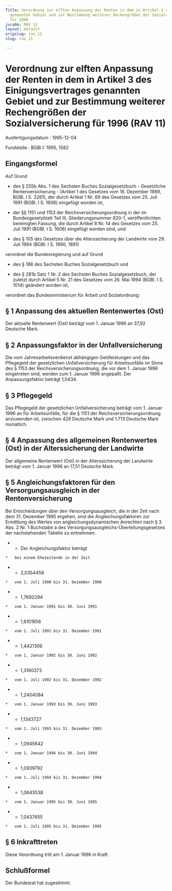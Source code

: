 ```yaml
---
Title: Verordnung zur elften Anpassung der Renten in dem in Artikel 3 des Einigungsvertrages
  genannten Gebiet und zur Bestimmung weiterer Rechengrößen der Sozialversicherung
  für 1996
jurabk: RAV 11
layout: default
origslug: rav_11
slug: rav_11

---
```


# Verordnung zur elften Anpassung der Renten in dem in Artikel 3 des Einigungsvertrages genannten Gebiet und zur Bestimmung weiterer Rechengrößen der Sozialversicherung für 1996 (RAV 11)

Ausfertigungsdatum
:   1995-12-04

Fundstelle
:   BGBl I: 1995, 1582



## Eingangsformel

Auf Grund

-   des § 255b Abs. 1 des Sechsten Buches Sozialgesetzbuch - Gesetzliche Rentenversicherung - (Artikel 1 des Gesetzes vom 18. Dezember 1989, BGBl. I S. 2261), der durch Artikel 1 Nr. 69 des Gesetzes vom 25. Juli 1991 (BGBl. I S. 1606) eingefügt worden ist,


-   der §§ 1151 und 1153 der Reichsversicherungsordnung in der im Bundesgesetzblatt Teil III, Gliederungsnummer 820-1, veröffentlichten bereinigten Fassung, die durch Artikel 8 Nr. 14 des Gesetzes vom 25. Juli 1991 (BGBl. I S. 1606) eingefügt worden sind, und


-   des § 105 des Gesetzes über die Alterssicherung der Landwirte vom 29. Juli 1994 (BGBl. I S. 1890, 1891)



verordnet die Bundesregierung und auf Grund

-   des § 188 des Sechsten Buches Sozialgesetzbuch und


-   des § 281b Satz 1 Nr. 2 des Sechsten Buches Sozialgesetzbuch, der zuletzt durch Artikel 5 Nr. 21 des Gesetzes vom 26. Mai 1994 (BGBl. I S. 1014) geändert worden ist,



verordnet das Bundesministerium für Arbeit und Sozialordnung:


## § 1 Anpassung des aktuellen Rentenwertes (Ost)

Der aktuelle Rentenwert (Ost) beträgt vom 1. Januar 1996 an 37,92 Deutsche Mark.


## § 2 Anpassungsfaktor in der Unfallversicherung

Die vom Jahresarbeitsverdienst abhängigen Geldleistungen und das Pflegegeld der gesetzlichen Unfallversicherung für Arbeitsunfälle im Sinne des § 1153 der Reichsversicherungsordnung, die vor dem 1. Januar 1996 eingetreten sind, werden zum 1. Januar 1996 angepaßt. Der Anpassungsfaktor beträgt 1,0434.


## § 3 Pflegegeld

Das Pflegegeld der gesetzlichen Unfallversicherung beträgt vom 1. Januar 1996 an für Arbeitsunfälle, für die § 1151 der Reichsversicherungsordnung anzuwenden ist, zwischen 428 Deutsche Mark und 1.713 Deutsche Mark monatlich.


## § 4 Anpassung des allgemeinen Rentenwertes (Ost) in der Alterssicherung der Landwirte

Der allgemeine Rentenwert (Ost) in der Alterssicherung der Landwirte beträgt vom 1. Januar 1996 an 17,51 Deutsche Mark.


## § 5 Angleichungsfaktoren für den Versorgungsausgleich in der Rentenversicherung

Bei Entscheidungen über den Versorgungsausgleich, die in der Zeit nach dem 31. Dezember 1995 ergehen, sind die Angleichungsfaktoren zur Ermittlung des Wertes von angleichungsdynamischen Anrechten nach § 3 Abs. 2 Nr. 1 Buchstabe a des Versorgungsausgleichs-Überleitungsgesetzes der nachstehenden Tabelle zu entnehmen:

*    *   Der Angleichungsfaktor beträgt

    *   bei einem Ehezeitende in der Zeit


*    *   2,0354458

    *   vom 1. Juli 1990 bis 31. Dezember 1990


*    *   1,7692294

    *   vom 1. Januar 1991 bis 30. Juni 1991


*    *   1,6101856

    *   vom 1. Juli 1991 bis 31. Dezember 1991


*    *   1,4421306

    *   vom 1. Januar 1992 bis 30. Juni 1992


*    *   1,3160373

    *   vom 1. Juli 1992 bis 31. Dezember 1992


*    *   1,2404084

    *   vom 1. Januar 1993 bis 30. Juni 1993


*    *   1,1343727

    *   vom 1. Juli 1993 bis 31. Dezember 1993


*    *   1,0945642

    *   vom 1. Januar 1994 bis 30. Juni 1994


*    *   1,0939792

    *   vom 1. Juli 1994 bis 31. Dezember 1994


*    *   1,0643538

    *   vom 1. Januar 1995 bis 30. Juni 1995


*    *   1,0437655

    *   vom 1. Juli 1995 bis 31. Dezember 1995





## § 6 Inkrafttreten

Diese Verordnung tritt am 1. Januar 1996 in Kraft.


## Schlußformel

Der Bundesrat hat zugestimmt.

